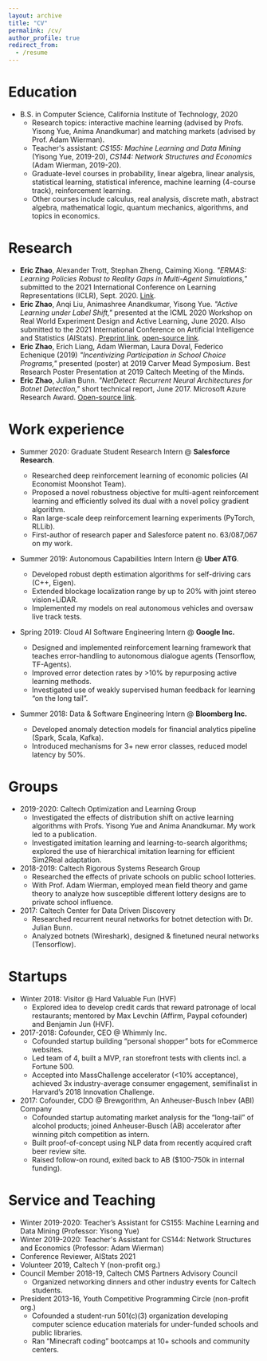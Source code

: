```yaml
---
layout: archive
title: "CV"
permalink: /cv/
author_profile: true
redirect_from:
  - /resume
---
```


<!--{% include base_path %}-->

Education
======
* B.S. in Computer Science, California Institute of Technology, 2020
  * Research topics: interactive machine learning (advised by Profs. Yisong Yue, Anima Anandkumar) and matching markets (advised by Prof. Adam Wierman).
  * Teacher's assistant: *CS155: Machine Learning and Data Mining* (Yisong Yue, 2019-20), *CS144: Network Structures and Economics* (Adam Wierman, 2019-20).
  * Graduate-level courses in probability, linear algebra, linear analysis, statistical learning, statistical inference, machine learning (4-course track), reinforcement learning.
  * Other courses include calculus, real analysis, discrete math, abstract algebra, mathematical logic, quantum mechanics, algorithms, and topics in economics.
<!--  * Upper-div courses include applied math (ACM 104, 116, 158, 107), machine learning (CS 155, 156ab, 159, 165). -->
<!--  * Studied matching markets (Adam Wierman), imitation learning (Yisong Yue), active learning (Anima Anandkumar, Yisong Yue). -->
<!-- * Club Memberships: Caltech Robotics Club, Caltech Student Investment Fund.* 7-time hackathon winner, including at Caltech, UCLA, Stanford. -->

Research
======
* **Eric Zhao**, Alexander Trott, Stephan Zheng, Caiming Xiong. *"ERMAS: Learning Policies Robust to Reality Gaps in Multi-Agent Simulations,"* submitted to the 2021 International Conference on Learning Representations (ICLR), Sept. 2020. [Link](https://openreview.net/forum?id=uIc4W6MtbDA).
* **Eric Zhao**, Anqi Liu, Animashree Anandkumar, Yisong Yue. *"Active Learning under Label Shift,"* presented at the ICML 2020 Workshop on Real World Experiment Design and Active Learning, June 2020. Also submitted to the 2021 International Conference on Artificial Intelligence and Statistics (AIStats). [Preprint link](https://arxiv.org/abs/2007.08479), [open-source link](https://github.com/ericzhao28/alls).
* **Eric Zhao**, Erich Liang, Adam Wierman, Laura Doval, Federico Echenique (2019) *"Incentivizing Participation in School Choice Programs,"* presented (poster) at 2019 Carver Mead Symposium. Best Research Poster Presentation at 2019 Caltech Meeting of the Minds.
* **Eric Zhao**, Julian Bunn. *"NetDetect: Recurrent Neural Architectures for Botnet Detection,"* short technical report, June 2017. Microsoft Azure Research Award. [Open-source link](https://github.com/ericzhao28/NetDetect).

Work experience
======
* Summer 2020: Graduate Student Research Intern @ **Salesforce Research**.
  * Researched deep reinforcement learning of economic policies (AI Economist Moonshot Team).
  * Proposed a novel robustness objective for multi-agent reinforcement learning and efficiently solved its dual with a novel policy gradient algorithm.
  * Ran large-scale deep reinforcement learning experiments (PyTorch, RLLib).
  * First-author of research paper and Salesforce patent no. 63/087,067 on my work.

* Summer 2019: Autonomous Capabilities Intern Intern @ **Uber ATG**.
  * Developed robust depth estimation algorithms for self-driving cars (C++, Eigen).
  * Extended blockage localization range by up to 20% with joint stereo vision+LiDAR.
  * Implemented my models on real autonomous vehicles and oversaw live track tests.

* Spring 2019: Cloud AI Software Engineering Intern @ **Google Inc.**
  * Designed and implemented reinforcement learning framework that teaches error-handling to autonomous dialogue agents (Tensorflow, TF-Agents).
  * Improved error detection rates by >10% by repurposing active learning methods.
  * Investigated use of weakly supervised human feedback for learning “on the long tail”.

* Summer 2018: Data & Software Engineering Intern @ **Bloomberg Inc.** 
  * Developed anomaly detection models for financial analytics pipeline (Spark, Scala, Kafka).
  * Introduced mechanisms for 3+ new error classes, reduced model latency by 50%.

Groups
======
* 2019-2020: Caltech Optimization and Learning Group
  * Investigated the effects of distribution shift on active learning algorithms with Profs. Yisong Yue and Anima Anandkumar. My work led to a publication.
  * Investigated imitation learning and learning-to-search algorithms; explored the use of hierarchical imitation learning for efficient Sim2Real adaptation.
* 2018-2019: Caltech Rigorous Systems Research Group
  * Researched the effects of private schools on public school lotteries.
  * With Prof. Adam Wierman, employed mean field theory and game theory to analyze how susceptible different lottery designs are to private school influence.
* 2017: Caltech Center for Data Driven Discovery
  * Researched recurrent neural networks for botnet detection with Dr. Julian Bunn.
  * Analyzed botnets (Wireshark), designed & finetuned neural networks (Tensorflow).

Startups
======
* Winter 2018: Visitor @ Hard Valuable Fun (HVF)
  * Explored idea to develop credit cards that reward patronage of local restaurants; mentored by Max Levchin (Affirm, Paypal cofounder) and Benjamin Jun (HVF).
* 2017-2018: Cofounder, CEO @ Whimmly Inc.
  * Cofounded startup building “personal shopper” bots for eCommerce websites.
  * Led team of 4, built a MVP, ran storefront tests with clients incl. a Fortune 500.
  * Accepted into MassChallenge accelerator (<10% acceptance), achieved 3x industry-average consumer engagement, semifinalist in Harvard’s 2018 Innovation Challenge.
* 2017: Cofounder, CDO @ Brewgorithm, An Anheuser-Busch Inbev (ABI) Company
  * Cofounded startup automating market analysis for the “long-tail” of alcohol products; joined Anheuser-Busch (AB) accelerator after winning pitch competition as intern.
  * Built proof-of-concept using NLP data from recently acquired craft beer review site.
  * Raised follow-on round, exited back to AB ($100-750k in internal funding).

Service and Teaching
======
* Winter 2019-2020: Teacher’s Assistant for CS155: Machine Learning and Data Mining (Professor: Yisong Yue)
* Winter 2019-2020: Teacher's Assistant for CS144: Network Structures and Economics (Professor: Adam Wierman)
* Conference Reviewer, AIStats 2021
* Volunteer 2019, Caltech Y (non-profit org.)
* Council Member 2018-19, Caltech CMS Partners Advisory Council
  * Organized networking dinners and other industry events for Caltech students.
* President 2013-16, Youth Competitive Programming Circle (non-profit org.)
  * Cofounded a student-run 501(c)(3) organization developing computer science education materials for under-funded schools and public libraries.
  * Ran “Minecraft coding” bootcamps at 10+ schools and community centers.
